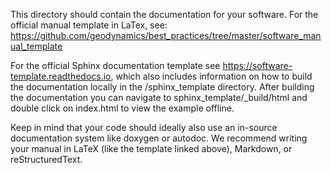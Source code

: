 This directory should contain the documentation for your software. For the
official manual template in LaTex, see:
https://github.com/geodynamics/best_practices/tree/master/software_manual_template

For the official Sphinx documentation template see https://software-template.readthedocs.io,
which also includes information on how to build the documentation locally
in the /sphinx_template directory.
After building the documentation you can navigate to sphinx_template/_build/html
and double click on index.html to view the example offline.

Keep in mind that your code should ideally also use an in-source documentation
system like doxygen or autodoc. We recommend writing your manual in LaTeX (like
the template linked above), Markdown, or reStructuredText.
